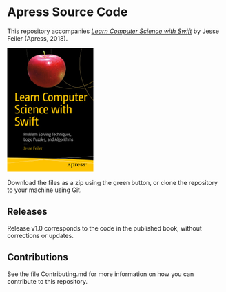 # Apress Source Code

This repository accompanies [*Learn Computer Science with Swift*](https://www.apress.com/9781484230657) by Jesse Feiler (Apress, 2018).

[comment]: #cover
![Cover image](9781484230657.jpg)

Download the files as a zip using the green button, or clone the repository to your machine using Git.

## Releases

Release v1.0 corresponds to the code in the published book, without corrections or updates.

## Contributions

See the file Contributing.md for more information on how you can contribute to this repository.